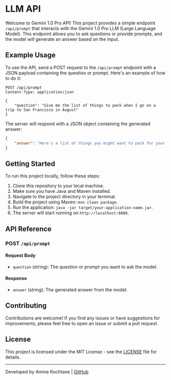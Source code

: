 # LLM API

Welcome to Gemini 1.0 Pro API! This project provides a simple endpoint `/api/prompt` that interacts with the Gemini 1.0 Pro LLM (Large Language Model). This endpoint allows you to ask questions or provide prompts, and the model will generate an answer based on the input.

## Example Usage

To use the API, send a POST request to the `/api/prompt` endpoint with a JSON payload containing the question or prompt. Here's an example of how to do it:

```http
POST /api/prompt
Content-Type: application/json

{
    "question": "Give me the list of things to pack when I go on a trip to San Francisco in August"
}
```

The server will respond with a JSON object containing the generated answer:

```json
{
    "answer": "Here's a list of things you might want to pack for your trip to San Francisco in August:\n- Light clothing, as it can be warm during the day\n- A jacket or sweater for cooler evenings\n- Comfortable walking shoes\n- Sunscreen and sunglasses\n- A reusable water bottle\n- Any necessary travel documents (ID, tickets, etc.)\n- A camera or smartphone for capturing memories\n- Portable charger for electronic devices\n- A map or guidebook of San Francisco\n- Any specific items you need for planned activities or events"
}
```

## Getting Started

To run this project locally, follow these steps:

1. Clone this repository to your local machine.
2. Make sure you have Java and Maven installed.
3. Navigate to the project directory in your terminal.
4. Build the project using Maven: `mvn clean package`.
5. Run the application: `java -jar target/your-application-name.jar`.
6. The server will start running on `http://localhost:8080`.

## API Reference

### POST `/api/prompt`

#### Request Body

- `question` (string): The question or prompt you want to ask the model.

#### Response

- `answer` (string): The generated answer from the model.

## Contributing

Contributions are welcome! If you find any issues or have suggestions for improvements, please feel free to open an issue or submit a pull request.

## License

This project is licensed under the MIT License - see the [LICENSE](LICENSE) file for details.

---
Developed by Amine Kochtane | [GitHub](https://github.com/yourusername)
